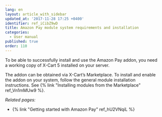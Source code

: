 ```yaml
---
lang: en
layout: article_with_sidebar
updated_at: '2017-11-28 17:25 +0400'
identifier: ref_iCibZ9wD
title: Amazon Pay module system requirements and installation
categories:
  - User manual
published: true
order: 110
---
```



To be able to successfully install and use the Amazon Pay addon, you need a working copy of X-Cart 5 installed on your server.

The addon can be obtained via X-Cart’s Marketplace. To install and enable the addon on your system, follow the general module installation instructions. See {% link "Installing modules from the Marketplace" ref_Vn1mMUw9 %}.

_Related pages:_

*   {% link "Getting started with Amazon Pay" ref_hU2VNqiL %}
